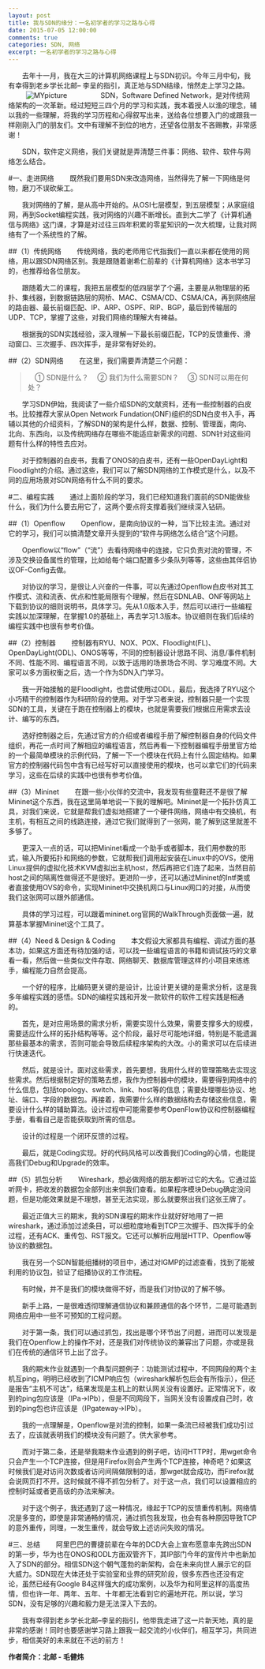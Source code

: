 ```yaml
---
layout: post
title: 我与SDN的缘分：一名初学者的学习之路与心得
date: 2015-07-05 12:00:00
comments: true
categories: SDN, 网络
excerpt: 一名初学者的学习之路与心得
---
```




　　去年十一月，我在大三的计算机网络课程上与SDN初识。今年三月中旬，我有幸得到老乡学长北邮– 李呈的指引，真正地与SDN结缘，悄然走上学习之路。
　
　
![MYpicture]({{site.url}}/resources/picture/2015/pt-study-SDN-2015-06-29.jpg)
　
　
　　SDN，Software Defined Network，是对传统网络架构的一次革新。经过短短三四个月的学习和实践，我本着授人以渔的理念，辅以我的一些理解，将我的学习历程和心得叙写出来，送给各位想要入门的或跟我一样刚刚入门的朋友们。文中有理解不到位的地方，还望各位朋友不吝赐教，非常感谢！

　　SDN，软件定义网络，我们关键就是弄清楚三件事：网络、软件、软件与网络怎么结合。

#一、走进网络
　　既然我们要用SDN来改造网络，当然得先了解一下网络是何物，磨刀不误砍柴工。

　　我对网络的了解，是从高中开始的。从OSI七层模型，到五层模型；从家庭组网，再到Socket编程实践，我对网络的兴趣不断增长。直到大二学了《计算机通信与网络》这门课，才算是对过往三四年积累的零星知识的一次大梳理，让我对网络有了一个系统性的了解。

##（1）传统网络
　　传统网络，我的老师用它代指我们一直以来都在使用的网络，用以跟SDN网络区别。我是跟随着谢希仁前辈的《计算机网络》这本书学习的，也推荐给各位朋友。

　　跟随着大二的课程，我把五层模型的低四层学了个遍，主要是从物理层的拓扑、集线器，到数据链路层的网桥、MAC、CSMA/CD、CSMA/CA，再到网络层的路由器、最长前缀匹配、IP、ARP、OSPF、RIP、BGP，最后到传输层的UDP、TCP，掌握了这些，对我们网络的理解大有裨益。

　　根据我的SDN实践经验，深入理解一下最长前缀匹配，TCP的反馈重传、滑动窗口、三次握手、四次挥手，是非常有好处的。

##（2）SDN网络
　　在这里，我们需要弄清楚三个问题：
> 　① SDN是什么？
> 　② 我们为什么需要SDN？
> 　③ SDN可以用在何处？

　　学习SDN伊始，我阅读了一些介绍SDN的文献资料，还有一些控制器的白皮书。比较推荐大家从Open Network Fundation(ONF)组织的SDN白皮书入手，再辅以其他的介绍资料，了解SDN的架构是什么样，数据、控制、管理面，南向、北向、东西向，以及传统网络存在哪些不能适应新需求的问题、SDN针对这些问题有什么样的特性去应对。

　　对于控制器的白皮书，我看了ONOS的白皮书，还有一些OpenDayLight和Floodlight的介绍。通过这些，我们可以了解SDN网络的工作模式是什么，以及不同的应用场景对SDN网络有什么不同的要求。

#二、编程实践
　　通过上面阶段的学习，我们已经知道我们面前的SDN能做些什么，我们为什么要去用它了，这两个要点将支撑着我们继续深入钻研。

##（1）Openflow
　　Openflow，是南向协议的一种，当下比较主流。通过对它的学习，我们可以搞清楚文章开头提到的“软件与网络怎么结合”这个问题。

　　Openflow以“flow”（“流”）去看待网络中的连接，它只负责对流的管理，不涉及交换设备属性的管理，比如给每个端口配置多少条队列等等，这些由其伴侣协议OF-Config去做。

　　对协议的学习，是很让人兴奋的一件事，可以先通过Openflow白皮书对其工作模式、流和流表、优点和性能局限有个理解，然后在SDNLAB、ONF等网站上下载到协议的细则说明书，具体学习。先从1.0版本入手，然后可以进行一些编程实践以加深理解，在掌握1.0的基础上，再去学习1.3版本。协议细则在我们后续的编程实践中也很有参考价值。

##（2）控制器
　　控制器有RYU、NOX、POX、Floodlight(FL)、OpenDayLight(ODL)、ONOS等等，不同的控制器设计思路不同、消息/事件机制不同、性能不同、编程语言不同，以致于适用的场景场合不同、学习难度不同。大家可以多方面权衡之后，选一个作为SDN入门学习。

　　我一开始接触的是Floodlight，也尝试使用过ODL，最后，我选择了RYU这个小巧精干的控制器作为科研阶段的使用。对于学习者来说，控制器只是一个实现SDN的工具，关键在于跑在控制器上的模块，也就是需要我们根据应用需求去设计、编写的东西。

　　选好控制器之后，先通过官方的介绍或者编程手册了解控制器自身的代码文件组织，再花一点时间了解相应的编程语言，然后再看一下控制器编程手册里官方给的一个最简单模块的示例代码，了解一下一个模块在代码上有什么固定结构。如果官方的控制器代码包中含有已经写好可以直接使用的模块，也可以拿它们的代码来学习，这些在后续的实践中也很有参考价值。

##（3）Mininet
　　在跟一些小伙伴的交流中，我发现有些童鞋还不是很了解Mininet这个东西，我在这里简单地说一下我的理解吧。Mininet是一个拓扑仿真工具，对我们来说，它就是帮我们虚拟地搭建了一个硬件网络，网络中有交换机，有主机，有相互之间的线路连接，通过它我们就得到了一张网，能了解到这里就差不多够了。

　　更深入一点的话，可以把Mininet看成一个助手或者脚本，我们用参数的形式，输入所要拓扑和网络的参数，它就帮我们调用起安装在Linux中的OVS，使用Linux提供的虚拟化技术KVM虚拟出主机host，然后再把它们连了起来，当然目前host之间的隔离性做得还不是很好。更进阶一步，还可以通过Mininet的Intf类或者直接使用OVS的命令，实现Mininet中交换机网口与Linux网口的对接，从而使我们这张网可以跟外部通信。

　　具体的学习过程，可以跟着mininet.org官网的WalkThrough页面做一遍，就算基本掌握Mininet这个工具了。

##（4）Need & Design & Coding
　　本文假设大家都具有编程、调试方面的基本功，如果这方面还有待加强的话，可以找一些编程语言的书籍和调试技巧的文章看一看，然后做一些类似文件存取、网络聊天、数据库管理这样的小项目来练练手，编程能力自然会提高。

　　一个好的程序，比编码更关键的是设计，比设计更关键的是需求分析，这是我多年编程实践的感悟。SDN的编程实践和开发一款软件的软件工程实践是相通的。

　　首先，是对应用场景的需求分析，需要实现什么效果，需要支撑多大的规模，需要适应什么样的拓扑结构等等。这个阶段，最好尽可能地详细，特别是不能遗漏那些最基本的需求，否则可能会导致后续程序架构的大改。小的需求可以在后续进行快速迭代。

　　然后，就是设计。面对这些需求，首先要想，我用什么样的管理策略去实现这些需求。然后根据制定好的策略去想，我作为控制器中的模块，需要得到网络中的什么信息，包括topology、switch、link、host等的信息；需要处理哪些协议、地址、端口、字段的数据包。再接着，我需要什么样的数据结构去存储这些信息，需要设计什么样的辅助算法。设计过程中可能需要参考OpenFlow协议和控制器编程手册，看看自己是否能获取到所需的信息。

　　设计的过程是一个闭环反馈的过程。

　　最后，就是Coding实现。好的代码风格可以改善我们Coding的心情，也能提高我们Debug和Upgrade的效率。

##（5）抓包分析
　　Wireshark，想必做网络的朋友都听过它的大名。它通过监听网卡，把收发的数据包全部列出来供我们查看。如果程序模块Debug确定没问题，但是功能效果就是不理想，甚至无法实现，那么就要祭出我们这张王牌了。

　　最近正值大三的期末，我的SDN课程的期末作业就好好地用了一把wireshark，通过添加过滤条目，可以细粒度地看到TCP三次握手、四次挥手的全过程，还有ACK、重传包、RST报文。它还可以解析应用层HTTP、Openflow等协议的数据包。

　　我在另一个SDN智能组播树的项目中，通过对IGMP的过滤查看，找到了能被利用的协议包，验证了组播协议的工作流程。

　　有时候，并不是我们的模块做得不好，而是我们对协议的了解不够。

　　新手上路，一是很难透彻理解通信协议和兼顾通信的各个环节，二是可能遇到网络应用中一些不可预知的工程问题。

　　对于第一条，我们可以通过抓包，找出是哪个环节出了问题，进而可以发现是我们在Openflow上的操作不对，还是我们对传统协议的兼容出了问题，亦或是我们在传统的通信环节上出了岔子。

　　我的期末作业就遇到一个典型问题例子：功能测试过程中，不同网段的两个主机互ping，明明已经收到了ICMP响应包（wireshark解析包后会有所指示），但还是报告“主机不可达”，结果发现是主机上的默认网关没有设置好。正常情况下，收到的ping包应该是（IPa->IPb），但是不同网段下，当网关没有设置成自己时，收到的ping包也许应该是（IPgateway->IPb）。

　　我的一点理解是，Openflow是对流的控制，如果一条流已经被我们成功引过去了，应该就表明我们的模块没有问题了。供大家参考。

　　而对于第二条，还是举我期末作业遇到的例子吧，访问HTTP时，用wget命令只会产生一个TCP连接，但是用Firefox则会产生两个TCP连接，神奇吧？如果这时候我们是对访问次数或者访问间隔做限制的话，那wget就会成功，而Firefox就会说网页打不开。这时候就不得不抓包分析了。对于这一点，我们可以设置相应的控制时延或者更高级的办法来解决。

　　对于这个例子，我还遇到了这一种情况，缘起于TCP的反馈重传机制。网络情况是多变的，即使是非常通畅的情况，通过抓包我发现，也会有各种原因导致TCP的意外重传，同理，一发生重传，就会导致上述访问失败的情况。

#三、总结
　　阿里巴巴的曹捷前辈在今年的DCD大会上宣布愿意率先跨出SDN的第一步，华为也在ONOS和ODL方面双管齐下，其IP部门今年的宣传片中也新加入了SDN的部分。相信SDN这个朝气蓬勃的新架构，会在未来向世人展示它的巨大威力。SDN现在大体还处于实验室和业界的研究阶段，很多东西也还没有定论，虽然已经有Google B4这样强大的成功案例，以及华为和阿里这样的高度热情，但也许一年、两年、五年、十年都无法看到它的遍地开花。所以说，学习SDN，没有足够的兴趣和毅力是无法深入下去的。

　　我有幸得到老乡学长北邮–李呈的指引，他带我走进了这一片新天地，真的是非常的感谢！同时也要感谢学习路上跟我一起交流的小伙伴们，相互学习，共同进步，相信美好的未来就在不远的前方！

**作者简介：北邮 - 毛健炜**
